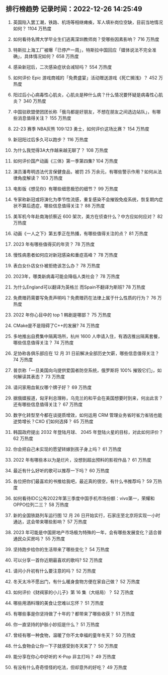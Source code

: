 
## 排行榜趋势 记录时间：2022-12-26 14:25:49
  
  1. 英国陷入罢工潮，铁路、机场等相继瘫痪，军人填补岗位空缺，目前当地情况如何？ 1104 万热度
    
  2. 如何看待名牌大学毕业生们逃离深圳教师岗？受哪些因素影响？ 716 万热度
    
  3. 特斯拉上海工厂被曝「已停产一周」，特斯拉中国回应「媒体说法不完全准确」，具体情况如何？ 658 万热度
    
  4. 感染新冠后，二次感染症状会减轻吗？ 554 万热度
    
  5. 如何评价 Epic 游戏商城的「免费盛宴」活动赠送游戏《死亡搁浅》？ 452 万热度
    
  6. 阳过后小心病毒性心肌炎，心肌炎是种什么病？什么情况要怀疑是病毒性心肌炎？ 340 万热度
    
  7. 中国驻欧盟使团团长称「俄乌都是好朋友，不想在朋友之间选边站队」，有哪些消息值得关注？ 155 万热度
    
  8. 22-23 赛季 NBA灰熊 109:123 勇士，如何评价这场比赛？ 154 万热度
    
  9. 新冠阳过后多久可以跑步？ 116 万热度
    
  10. 为什么我觉得3A大作越来越无聊了？ 108 万热度
    
  11. 如何评价国产动画《三体》第一季第四集? 104 万热度
    
  12. 演员潘粤明违法代言保健食品，被罚 25 万余元，有哪些警示作用？如何从法律角度解读？ 103 万热度
    
  13. 电影版《想见你》有哪些细思极恐的细节？ 99 万热度
    
  14. 专家称新冠或将演化为季节性流感，重复感染不会摧毁免疫系统，恢复期内症状不算后遗症，哪些信息值得关注？ 88 万热度
    
  15. 美军机今年赴南海侦察近 600 架次，美方在侦查什么？中方应如何应对？ 82 万热度
    
  16. 动画《一人之下》第五季正在热播，有哪些值得关注的点？ 81 万热度
    
  17. 2023 年有哪些值得买的年货？ 78 万热度
    
  18. 慢性病患者如何应对新冠感染和重症高峰？ 78 万热度
    
  19. 表白女仆店女仆被拒绝该怎么办？ 78 万热度
    
  20. 2023年，哪类新病毒可能会降临人类社会？ 78 万热度
    
  21. 为什么England可以翻译为英格兰 而Spain不翻译为斯班? 78 万热度
    
  22. 免费赠药需要写免责声明吗？免费赠药在法律上属于什么性质的行为？ 76 万热度
    
  23. 2022 年你心目中的 top 1 韩剧是哪部？ 75 万热度
    
  24. CMake是不是阻碍了C++的发展? 74 万热度
    
  25. 多地推出自费集中隔离场所，杭州 1600 人申请入住，有酒店推出隔离套餐，哪些信息值得关注？ 74 万热度
    
  26. 足协称各俱乐部应在 12 月 31 日前解决全部历史欠薪，哪些信息值得关注？ 74 万热度
    
  27. 普京称「一旦美国向乌提供爱国者防空系统，俄罗斯将 100% 摧毁它们」，如何解读其表态？ 73 万热度
    
  28. 请问家用血氧仪哪个牌子好？ 69 万热度
    
  29. 据俄媒报道，匈牙利总理称，乌克兰的和平会在美国想要时到来，何出此言？还有哪些信息值得关注？ 67 万热度
    
  30. 数字化转型至今都在谈提质增效，如何运用 CRM 管理业务省时省力省钱也能逆势增长？CXO 们如何选择？ 65 万热度
    
  31. 韩国政府提出 2032 年登陆月球、 2045 年登陆火星的目标，对此如何评价？ 62 万热度
    
  32. 你会把自己未实现的愿望转嫁到孩子身上吗？ 61 万热度
    
  33. 2022 年有哪些本以为是烂片，没想到超出预料的影视作品？ 61 万热度
    
  34. 最近有什么好听的歌可以推荐一下吗？ 60 万热度
    
  35. 各位把你们最喜欢的书推给我吧，最近真的很空，有什么书推荐吗？ 59 万热度
    
  36. 如何看待IDC公布2022年第三季度中国手机市场份额：vivo第一，荣耀和OPPO位列二三？ 58 万热度
    
  37. 新的全国铁路列车运行图 12 月 26 日开始实行，石家庄至北京将实现一小时通达，这会带来哪些影响？ 57 万热度
    
  38. 2023 年可能是中国房地产市场极为特殊的一年，会有哪些发展变化？适合普通民众买房吗？ 55 万热度
    
  39. 坚持跑步给你的生活带来了哪些变化？ 54 万热度
    
  40. 可以分享一首你近期最喜欢的歌吗? 52 万热度
    
  41. 请问小升初有什么要注意的吗？ 52 万热度
    
  42. 冬天太冷不愿出门，有什么暖身食物方便在家自己做？ 52 万热度
    
  43. 如何评价《财阀家的小儿子》第 16 集（大结局）？ 52 万热度
    
  44. 哪些用酒料理的美食让您难以忘怀？ 51 万热度
    
  45. 有哪些事是你坚持做了十年的？都带来了哪些收获？ 51 万热度
    
  46. 你一直坚持的护肤小妙招是什么？ 51 万热度
    
  47. 曾经有哪一种食物，温暖了你不太幸福的童年冬天？ 50 万热度
    
  48. 什么食物会让你一下子就感受到冬天来了？ 50 万热度
    
  49. 能分享在你心中好听的 K-Pop 非主打吗？ 49 万热度
    
  50. 有没有什么奇奇怪怪的吃法，但却意外的好吃？ 49 万热度
    